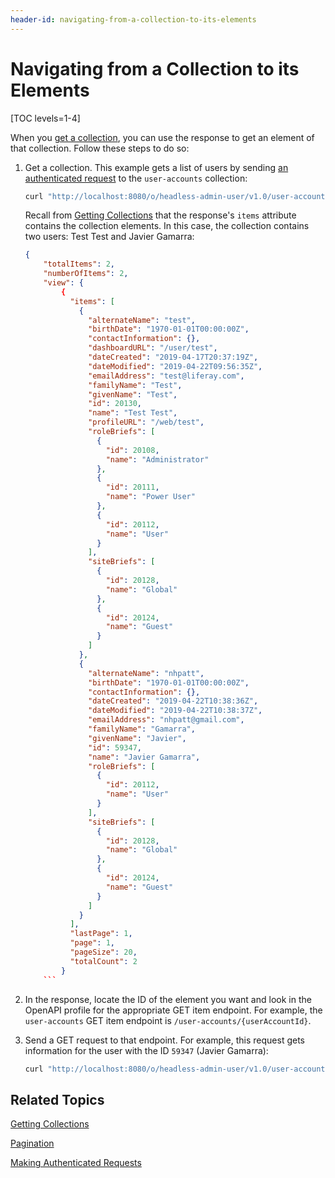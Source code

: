 ```yaml
---
header-id: navigating-from-a-collection-to-its-elements
---
```


# Navigating from a Collection to its Elements

[TOC levels=1-4]

When you 
[get a collection](/docs/7-2/frameworks/-/knowledge_base/f/getting-collections), 
you can use the response to get an element of that collection. Follow these 
steps to do so: 

1.  Get a collection. This example gets a list of users by sending 
    [an authenticated request](/docs/7-2/frameworks/-/knowledge_base/f/making-authenticated-requests) 
    to the `user-accounts` collection: 

    ```bash
    curl "http://localhost:8080/o/headless-admin-user/v1.0/user-accounts"  -u 'test@liferay.com:test'
    ```

    Recall from 
    [Getting Collections](/docs/7-2/frameworks/-/knowledge_base/f/getting-collections) 
    that the response's `items` attribute contains the collection elements. In
    this case, the collection contains two users: Test Test and Javier Gamarra: 

    ```json
    {
        "totalItems": 2,
        "numberOfItems": 2,
        "view": {
            {
              "items": [
                {
                  "alternateName": "test",
                  "birthDate": "1970-01-01T00:00:00Z",
                  "contactInformation": {},
                  "dashboardURL": "/user/test",
                  "dateCreated": "2019-04-17T20:37:19Z",
                  "dateModified": "2019-04-22T09:56:35Z",
                  "emailAddress": "test@liferay.com",
                  "familyName": "Test",
                  "givenName": "Test",
                  "id": 20130,
                  "name": "Test Test",
                  "profileURL": "/web/test",
                  "roleBriefs": [
                    {
                      "id": 20108,
                      "name": "Administrator"
                    },
                    {
                      "id": 20111,
                      "name": "Power User"
                    },
                    {
                      "id": 20112,
                      "name": "User"
                    }
                  ],
                  "siteBriefs": [
                    {
                      "id": 20128,
                      "name": "Global"
                    },
                    {
                      "id": 20124,
                      "name": "Guest"
                    }
                  ]
                },
                {
                  "alternateName": "nhpatt",
                  "birthDate": "1970-01-01T00:00:00Z",
                  "contactInformation": {},
                  "dateCreated": "2019-04-22T10:38:36Z",
                  "dateModified": "2019-04-22T10:38:37Z",
                  "emailAddress": "nhpatt@gmail.com",
                  "familyName": "Gamarra",
                  "givenName": "Javier",
                  "id": 59347,
                  "name": "Javier Gamarra",
                  "roleBriefs": [
                    {
                      "id": 20112,
                      "name": "User"
                    }
                  ],
                  "siteBriefs": [
                    {
                      "id": 20128,
                      "name": "Global"
                    },
                    {
                      "id": 20124,
                      "name": "Guest"
                    }
                  ]
                }
              ],
              "lastPage": 1,
              "page": 1,
              "pageSize": 20,
              "totalCount": 2
            }
        ```

2.  In the response, locate the ID of the element you want and look in the 
    OpenAPI profile for the appropriate GET item endpoint. For example, the 
    `user-accounts` GET item endpoint is `/user-accounts/{userAccountId}`. 

3.  Send a GET request to that endpoint. For example, this request gets 
    information for the user with the ID `59347` (Javier Gamarra): 

    ```bash
    curl "http://localhost:8080/o/headless-admin-user/v1.0/user-accounts/59347"  -u 'test@liferay.com:test'
    ```

## Related Topics

[Getting Collections](/docs/7-2/frameworks/-/knowledge_base/f/getting-collections)

[Pagination](/docs/7-2/frameworks/-/knowledge_base/f/pagination)

[Making Authenticated Requests](/docs/7-2/frameworks/-/knowledge_base/f/making-authenticated-requests)
